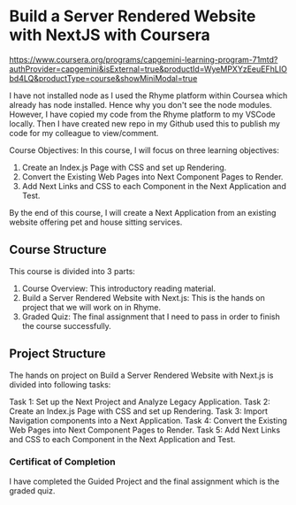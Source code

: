 # Build a Server Rendered Website with NextJS with Coursera

https://www.coursera.org/programs/capgemini-learning-program-71mtd?authProvider=capgemini&isExternal=true&productId=WyeMPXYzEeuEFhLIObd4LQ&productType=course&showMiniModal=true

I have not installed node as I used the Rhyme platform within Coursea which already has node installed. Hence why you don't see the node modules.
However, I have copied my code from the Rhyme platform to my VSCode locally. Then I have created new repo in my Github used this to publish my
code for my colleague to view/comment.

Course Objectives:
In this course, I will focus on three learning objectives:

1. Create an Index.js Page with CSS and set up Rendering.
2. Convert the Existing Web Pages into Next Component Pages to Render.
3. Add Next Links and CSS to each Component in the Next Application and Test.

By the end of this course, I will create a Next Application from an existing website offering pet and house sitting services.

## Course Structure

This course is divided into 3 parts:

1. Course Overview: This introductory reading material.
2. Build a Server Rendered Website with Next.js: This is the hands on project that we will work on in Rhyme.
3. Graded Quiz: The final assignment that I need to pass in order to finish the course successfully.

## Project Structure

The hands on project on Build a Server Rendered Website with Next.js is divided into following tasks:

Task 1: Set up the Next Project and Analyze Legacy Application.
Task 2: Create an Index.js Page with CSS and set up Rendering.
Task 3: Import Navigation components into a Next Application.
Task 4: Convert the Existing Web Pages into Next Component Pages to Render.
Task 5: Add Next Links and CSS to each Component in the Next Application and Test.

### Certificat of Completion

I have completed the Guided Project and the final assignment which is the graded quiz.
